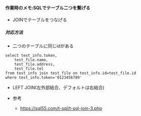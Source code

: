 

#### 作業時のメモ:SQLでテーブル二つを繋げる ####
- JOINでテーブルをつなげる

##### 対応方法
- 二つのテーブルに同じidがある
```
select test_info.token,
	test_file.name,
	test_file.address,
	test_file.tel
from test_info join test_file on test_info.id=test_file.id
where test_info.token='0123456789'
```
- LEFT JOIN(左外部結合、デフォルトは右結合)


- 参考
  - https://sql55.com/t-sql/t-sql-join-3.php
